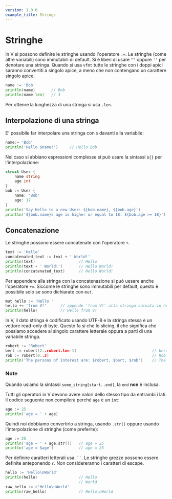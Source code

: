 ```yaml
---
version: 1.0.0
example_title: Strings
---
```


# Stringhe

In V si possono definire le stringhe usando l'operatore `:=`. Le stringhe (come altre variabili) sono immutabili di default. Si è liberi di usare `""` oppure `''` per denotare una stringa. Quando si usa `vfmt` tutte le stringhe con i doppi apici saranno convertiti a singolo apice, a meno che non contengano un carattere singolo apice.

```go
name := 'Bob'
println(name)       // Bob
println(name.len)   // 3
```

Per ottenre la lunghezza di una stringa si usa `.len`.

## Interpolazione di una stringa

E' possibile far interpolare una stringa con `$` davanti alla variabile:

```go
name:= 'Bob'
println('Hello $name!')     // Hello Bob
```

Nel caso si abbiano espressioni complesse si può usare la sintassi `${}` per l'interpolazione:

```go
struct User {
    name string
    age int
}
bob := User {
    name: 'Bob'
    age: 17
}
println('Say Hello to a new User: ${bob.name}, ${bob.age}')             // Say Hello to new User: Bob, 17
println('${bob.name}s age is higher or equal to 18: ${bob.age >= 18}')  // 0 <=> number representation for false
```

## Concatenazione

Le stringhe possono essere concatenate con l'operatore `+`.

```go
text := 'Hello'
concatenated_text := text + ' World!'
println(text)                   // Hello
println(text + ' World!')       // Hello World!
println(concatenated_text)      // Hello World!
```

Per appendere alla stringa con la concatenazione si può uesare anche l'operatore `+=`. Siccome le stringhe sono immutabili per default, questo è possibile solo se sono dichiarate con `mut`.

```go
mut hello := 'Hello '
hello += 'from V!'      // appende 'from V!' alla stringa salvata in hello.
println(hello)          // Hello from V!
```

In V, il dato stringa è codificato usando UTF-8 e la stringa stessa è un vettore read-only di byte. Questo fa si che lo slicing, il che significa che possiamo accedere al singolo carattere letterale oppura a parti di una variabile stringa.

```go
robert := 'Robert'
bert := robert[2..robert.len-1]                                 // bert
rob := robert[0..3]                                             // Rob
println('The persons of interest are: $robert, $bert, $rob')    // The persons of interest are: Robert, bert, Rob
```

### Note

Quando usiamo la sintassi `some_string[start..end]`, la `end` **non** è inclusa.

Tutti gli operatori in V devono avere valori dello stesso tipo da entrambi i lati. Il codice seguente non compilerà perché `age` è un `int`:

```go
age := 25
println('age = ' + age)
```

Quindi noi dobbiamo convertirlo a stringa, usando `.str()` oppure usando l'interpolazione di stringhe (come preferite):

```go
age := 25
println('age = ' + age.str())   // age = 25
println('age = $age')           // age = 25
```

Per definire caratteri letterali usa: ` `` `. Le stringhe grezze possono essere definite anteponendo `r`. Non considereranno i caratteri di escape.

```go
hello := 'Hello\nWorld'
println(hello)                  // Hello
                                // World
raw_hello := r'Hello\nWorld'
println(raw_hello)              // Hello\nWorld
```
